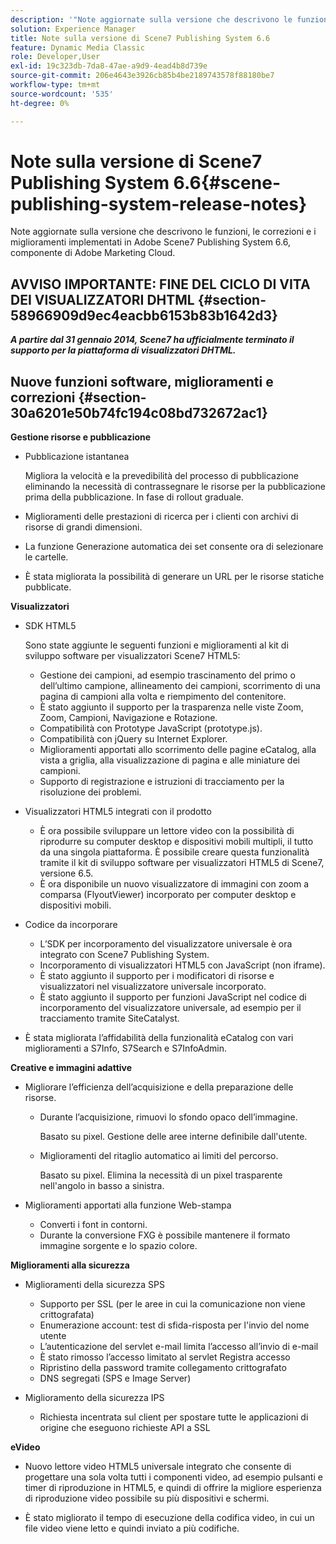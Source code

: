 ```yaml
---
description: '"Note aggiornate sulla versione che descrivono le funzioni, le correzioni e i miglioramenti implementati in Adobe Scene7 Publishing System 6.6, componente della soluzione Adobe Experience Manager di Adobe Marketing Cloud."'
solution: Experience Manager
title: Note sulla versione di Scene7 Publishing System 6.6
feature: Dynamic Media Classic
role: Developer,User
exl-id: 19c323db-7da8-47ae-a9d9-4ead4b8d739e
source-git-commit: 206e4643e3926cb85b4be2189743578f88180be7
workflow-type: tm+mt
source-wordcount: '535'
ht-degree: 0%

---
```


# Note sulla versione di Scene7 Publishing System 6.6{#scene-publishing-system-release-notes}

Note aggiornate sulla versione che descrivono le funzioni, le correzioni e i miglioramenti implementati in Adobe Scene7 Publishing System 6.6, componente di Adobe Marketing Cloud.

## AVVISO IMPORTANTE: FINE DEL CICLO DI VITA DEI VISUALIZZATORI DHTML {#section-58966909d9ec4eacbb6153b83b1642d3}

***A partire dal 31 gennaio 2014, Scene7 ha ufficialmente terminato il supporto per la piattaforma di visualizzatori DHTML.***

## Nuove funzioni software, miglioramenti e correzioni {#section-30a6201e50b74fc194c08bd732672ac1}

**Gestione risorse e pubblicazione**

* Pubblicazione istantanea

   Migliora la velocità e la prevedibilità del processo di pubblicazione eliminando la necessità di contrassegnare le risorse per la pubblicazione prima della pubblicazione. In fase di rollout graduale.

* Miglioramenti delle prestazioni di ricerca per i clienti con archivi di risorse di grandi dimensioni.
* La funzione Generazione automatica dei set consente ora di selezionare le cartelle.
* È stata migliorata la possibilità di generare un URL per le risorse statiche pubblicate.

**Visualizzatori**

* SDK HTML5

   Sono state aggiunte le seguenti funzioni e miglioramenti al kit di sviluppo software per visualizzatori Scene7 HTML5:

   * Gestione dei campioni, ad esempio trascinamento del primo o dell’ultimo campione, allineamento dei campioni, scorrimento di una pagina di campioni alla volta e riempimento del contenitore.
   * È stato aggiunto il supporto per la trasparenza nelle viste Zoom, Zoom, Campioni, Navigazione e Rotazione.
   * Compatibilità con Prototype JavaScript (prototype.js).
   * Compatibilità con jQuery su Internet Explorer.
   * Miglioramenti apportati allo scorrimento delle pagine eCatalog, alla vista a griglia, alla visualizzazione di pagina e alle miniature dei campioni.
   * Supporto di registrazione e istruzioni di tracciamento per la risoluzione dei problemi.

* Visualizzatori HTML5 integrati con il prodotto

   * È ora possibile sviluppare un lettore video con la possibilità di riprodurre su computer desktop e dispositivi mobili multipli, il tutto da una singola piattaforma. È possibile creare questa funzionalità tramite il kit di sviluppo software per visualizzatori HTML5 di Scene7, versione 6.5.
   * È ora disponibile un nuovo visualizzatore di immagini con zoom a comparsa (FlyoutViewer) incorporato per computer desktop e dispositivi mobili.

* Codice da incorporare

   * L’SDK per incorporamento del visualizzatore universale è ora integrato con Scene7 Publishing System.
   * Incorporamento di visualizzatori HTML5 con JavaScript (non iframe).
   * È stato aggiunto il supporto per i modificatori di risorse e visualizzatori nel visualizzatore universale incorporato.
   * È stato aggiunto il supporto per funzioni JavaScript nel codice di incorporamento del visualizzatore universale, ad esempio per il tracciamento tramite SiteCatalyst.

* È stata migliorata l’affidabilità della funzionalità eCatalog con vari miglioramenti a S7Info, S7Search e S7InfoAdmin.

**Creative e immagini adattive**

* Migliorare l’efficienza dell’acquisizione e della preparazione delle risorse.

   * Durante l’acquisizione, rimuovi lo sfondo opaco dell’immagine.

      Basato su pixel. Gestione delle aree interne definibile dall&#39;utente.
   * Miglioramenti del ritaglio automatico ai limiti del percorso.

      Basato su pixel. Elimina la necessità di un pixel trasparente nell&#39;angolo in basso a sinistra.

* Miglioramenti apportati alla funzione Web-stampa

   * Converti i font in contorni.
   * Durante la conversione FXG è possibile mantenere il formato immagine sorgente e lo spazio colore.

**Miglioramenti alla sicurezza**

* Miglioramenti della sicurezza SPS

   * Supporto per SSL (per le aree in cui la comunicazione non viene crittografata)
   * Enumerazione account: test di sfida-risposta per l&#39;invio del nome utente
   * L’autenticazione del servlet e-mail limita l’accesso all’invio di e-mail
   * È stato rimosso l’accesso limitato al servlet Registra accesso
   * Ripristino della password tramite collegamento crittografato
   * DNS segregati (SPS e Image Server)

* Miglioramento della sicurezza IPS

   * Richiesta incentrata sul client per spostare tutte le applicazioni di origine che eseguono richieste API a SSL

**eVideo**

* Nuovo lettore video HTML5 universale integrato che consente di progettare una sola volta tutti i componenti video, ad esempio pulsanti e timer di riproduzione in HTML5, e quindi di offrire la migliore esperienza di riproduzione video possibile su più dispositivi e schermi.

<!--   See [About using HTML5 video](http://help.adobe.com/en_US/scene7/using/WS98ca2e6790647c064dcc4e2c1399dadca0f-8000.html). -->

* È stato migliorato il tempo di esecuzione della codifica video, in cui un file video viene letto e quindi inviato a più codifiche.
